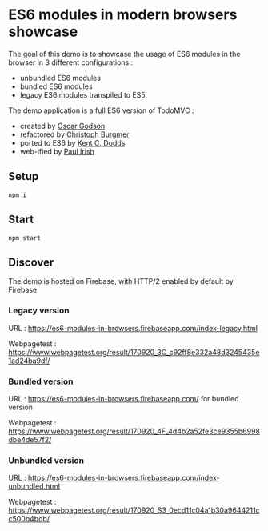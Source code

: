 # ES6 modules in modern browsers showcase

The goal of this demo is to showcase the usage of ES6 modules in the browser in 3 different configurations :

- unbundled ES6 modules
- bundled ES6 modules
- legacy ES6 modules transpiled to ES5

The demo application is a full ES6 version of TodoMVC :

- created by [Oscar Godson](http://twitter.com/oscargodson)
- refactored by [Christoph Burgmer](http://twitter.com/cburgmer)
- ported to ES6 by [Kent C. Dodds](http://twitter.com/kentcdodds)
- web-ified by [Paul Irish](http://twitter.com/paul_irish)

## Setup

```
npm i
```

## Start

```
npm start
```

## Discover

The demo is hosted on Firebase, with HTTP/2 enabled by default by Firebase

### Legacy version

URL : https://es6-modules-in-browsers.firebaseapp.com/index-legacy.html

Webpagetest : https://www.webpagetest.org/result/170920_3C_c92ff8e332a48d3245435e1ad24ba9df/

### Bundled version

URL : https://es6-modules-in-browsers.firebaseapp.com/ for bundled version

Webpagetest : https://www.webpagetest.org/result/170920_4F_4d4b2a52fe3ce9355b6998dbe4de57f2/

### Unbundled version

URL : https://es6-modules-in-browsers.firebaseapp.com/index-unbundled.html

Webpagetest : https://www.webpagetest.org/result/170920_S3_0ecd11c04a1b30a9644211cc500b4bdb/
